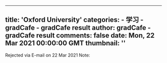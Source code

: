 
---
title: 'Oxford University'
categories: 
    - 学习
    - gradCafe - gradCafe result
author: gradCafe - gradCafe result
comments: false
date: Mon, 22 Mar 2021 00:00:00 GMT
thumbnail: ''
---

<div>   
Rejected via E-mail on 22 Mar 2021  Note:  
</div>
            